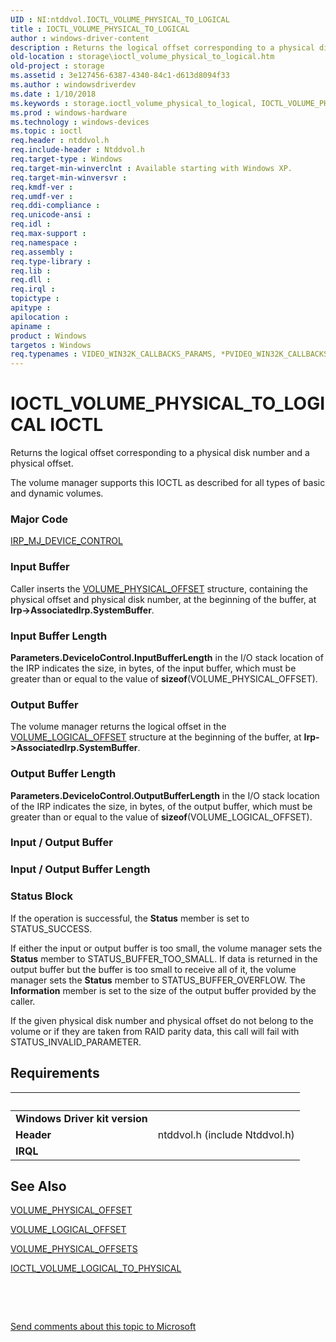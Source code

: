 ```yaml
---
UID : NI:ntddvol.IOCTL_VOLUME_PHYSICAL_TO_LOGICAL
title : IOCTL_VOLUME_PHYSICAL_TO_LOGICAL
author : windows-driver-content
description : Returns the logical offset corresponding to a physical disk number and a physical offset.
old-location : storage\ioctl_volume_physical_to_logical.htm
old-project : storage
ms.assetid : 3e127456-6387-4340-84c1-d613d8094f33
ms.author : windowsdriverdev
ms.date : 1/10/2018
ms.keywords : storage.ioctl_volume_physical_to_logical, IOCTL_VOLUME_PHYSICAL_TO_LOGICAL control code [Storage Devices], IOCTL_VOLUME_PHYSICAL_TO_LOGICAL, ntddvol/IOCTL_VOLUME_PHYSICAL_TO_LOGICAL, k307_7f4b8e45-1569-4d69-a33b-856b8587fe7b.xml
ms.prod : windows-hardware
ms.technology : windows-devices
ms.topic : ioctl
req.header : ntddvol.h
req.include-header : Ntddvol.h
req.target-type : Windows
req.target-min-winverclnt : Available starting with Windows XP.
req.target-min-winversvr : 
req.kmdf-ver : 
req.umdf-ver : 
req.ddi-compliance : 
req.unicode-ansi : 
req.idl : 
req.max-support : 
req.namespace : 
req.assembly : 
req.type-library : 
req.lib : 
req.dll : 
req.irql : 
topictype : 
apitype : 
apilocation : 
apiname : 
product : Windows
targetos : Windows
req.typenames : VIDEO_WIN32K_CALLBACKS_PARAMS, *PVIDEO_WIN32K_CALLBACKS_PARAMS
---
```


# IOCTL_VOLUME_PHYSICAL_TO_LOGICAL IOCTL
Returns the logical offset corresponding to a physical disk number and a physical offset. 



The volume manager supports this IOCTL as described for all types of basic and dynamic volumes.

### Major Code
[IRP_MJ_DEVICE_CONTROL](xref:"https://docs.microsoft.com/en-us/windows-hardware/drivers/kernel/irp-mj-device-control")

### Input Buffer
Caller inserts the <a href="..\ntddvol\ns-ntddvol-_volume_physical_offset.md">VOLUME_PHYSICAL_OFFSET</a> structure, containing the physical offset and physical disk number, at the beginning of the buffer, at <b>Irp-&gt;AssociatedIrp.SystemBuffer</b>.

### Input Buffer Length
<b>
       Parameters.DeviceIoControl.InputBufferLength</b> in the I/O stack location of the IRP indicates the size, in bytes, of the input buffer, which must be greater than or equal to the value of <b>sizeof</b>(VOLUME_PHYSICAL_OFFSET).

### Output Buffer
The volume manager returns the logical offset in the <a href="..\ntddvol\ns-ntddvol-_volume_logical_offset.md">VOLUME_LOGICAL_OFFSET</a> structure at the beginning of the buffer, at <b>Irp-&gt;AssociatedIrp.SystemBuffer</b>.

### Output Buffer Length
<b>
       Parameters.DeviceIoControl.OutputBufferLength</b> in the I/O stack location of the IRP indicates the size, in bytes, of the output buffer, which must be greater than or equal to the value of <b>sizeof</b>(VOLUME_LOGICAL_OFFSET).

### Input / Output Buffer
<text></text>

### Input / Output Buffer Length
<text></text>

### Status Block
If the operation is successful, the <b>Status</b> member is set to STATUS_SUCCESS.

If either the input or output buffer is too small, the volume manager sets the <b>Status</b> member to STATUS_BUFFER_TOO_SMALL. If data is returned in the output buffer but the buffer is too small to receive all of it, the volume manager sets the <b>Status</b> member to STATUS_BUFFER_OVERFLOW. The <b>Information</b> member is set to the size of the output buffer provided by the caller. 

If the given physical disk number and physical offset do not belong to the volume or if they are taken from RAID parity data, this call will fail with STATUS_INVALID_PARAMETER.


## Requirements
| &nbsp; | &nbsp; |
| ---- |:---- |
| **Windows Driver kit version** |  |
| **Header** | ntddvol.h (include Ntddvol.h) |
| **IRQL** |  |

## See Also

<a href="..\ntddvol\ns-ntddvol-_volume_physical_offset.md">VOLUME_PHYSICAL_OFFSET</a>

<a href="..\ntddvol\ns-ntddvol-_volume_logical_offset.md">VOLUME_LOGICAL_OFFSET</a>

<a href="..\ntddvol\ns-ntddvol-_volume_physical_offsets.md">VOLUME_PHYSICAL_OFFSETS</a>

<a href="..\ntddvol\ni-ntddvol-ioctl_volume_logical_to_physical.md">IOCTL_VOLUME_LOGICAL_TO_PHYSICAL</a>

 

 

<a href="mailto:wsddocfb@microsoft.com?subject=Documentation%20feedback [storage\storage]:%20IOCTL_VOLUME_PHYSICAL_TO_LOGICAL control code%20 RELEASE:%20(1/10/2018)&amp;body=%0A%0APRIVACY STATEMENT%0A%0AWe use your feedback to improve the documentation. We don't use your email address for any other purpose, and we'll remove your email address from our system after the issue that you're reporting is fixed. While we're working to fix this issue, we might send you an email message to ask for more info. Later, we might also send you an email message to let you know that we've addressed your feedback.%0A%0AFor more info about Microsoft's privacy policy, see http://privacy.microsoft.com/en-us/default.aspx." title="Send comments about this topic to Microsoft">Send comments about this topic to Microsoft</a>